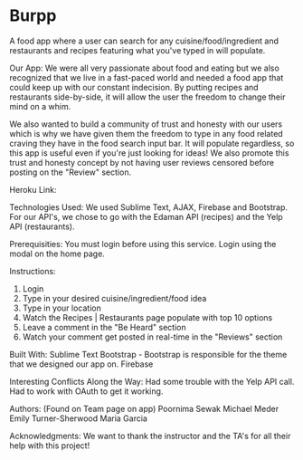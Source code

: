 # Burpp
A food app where a user can search for any cuisine/food/ingredient and restaurants and recipes featuring what you've typed in will populate.

Our App:
We were all very passionate about food and eating but we also recognized that we live in a fast-paced world and needed a food app that could keep up with our constant indecision. By putting recipes and restaurants side-by-side, it will allow the user the freedom to change their mind on a whim.

We also wanted to build a community of trust and honesty with our users which is why we have given them the freedom to type in any food related craving they have in the food search input bar. It will populate regardless, so this app is useful even if you're just looking for ideas! We also promote this trust and honesty concept by not having user reviews censored before posting on the "Review" section.

Heroku Link:


Technologies Used:
We used Sublime Text, AJAX, Firebase and Bootstrap.
For our API's, we chose to go with the Edaman API (recipes) and the Yelp API (restaurants).

Prerequisities:
You must login before using this service. Login using the modal on the home page.

Instructions:
1) Login
2) Type in your desired cuisine/ingredient/food idea
3) Type in your location
4) Watch the Recipes | Restaurants page populate with top 10 options
5) Leave a comment in the "Be Heard" section 
6) Watch your comment get posted in real-time in the "Reviews" section


Built With:
Sublime Text
Bootstrap - Bootstrap is responsible for the theme that we designed our app on.
Firebase

Interesting Conflicts Along the Way:
Had some trouble with the Yelp API call. Had to work with OAuth to get it working.

Authors:
(Found on Team page on app)
Poornima Sewak
Michael Meder
Emily Turner-Sherwood
Maria Garcia

Acknowledgments:
We want to thank the instructor and the TA's for all their help with this project! 
